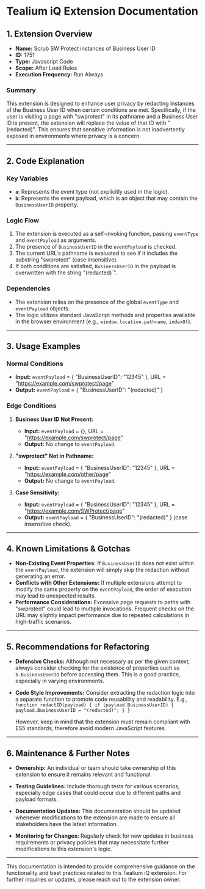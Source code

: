 # Tealium iQ Extension Documentation

## 1. Extension Overview

- **Name:** Scrub SW Protect instances of Business User ID
- **ID:** 1751
- **Type:** Javascript Code
- **Scope:** After Load Rules
- **Execution Frequency:** Run Always

### Summary
This extension is designed to enhance user privacy by redacting instances of the Business User ID when certain conditions are met. Specifically, if the user is visiting a page with "swprotect" in its pathname and a Business User ID is present, the extension will replace the value of that ID with "(redacted)". This ensures that sensitive information is not inadvertently exposed in environments where privacy is a concern.

---

## 2. Code Explanation

### Key Variables
- **`a`**: Represents the event type (not explicitly used in the logic).
- **`b`**: Represents the event payload, which is an object that may contain the `BusinessUserID` property.

### Logic Flow
1. The extension is executed as a self-invoking function, passing `eventType` and `eventPayload` as arguments.
2. The presence of `BusinessUserID` in the `eventPayload` is checked.
3. The current URL's pathname is evaluated to see if it includes the substring "swprotect" (case insensitive).
4. If both conditions are satisfied, `BusinessUserID` in the payload is overwritten with the string "(redacted)`".

### Dependencies
- The extension relies on the presence of the global `eventType` and `eventPayload` objects.
- The logic utilizes standard JavaScript methods and properties available in the browser environment (e.g., `window.location.pathname`, `indexOf`).

---

## 3. Usage Examples

### Normal Conditions
- **Input:** `eventPayload` = { "BusinessUserID": "12345" }, URL = "https://example.com/swprotect/page"
- **Output:** `eventPayload` = { "BusinessUserID": "(redacted)" }

### Edge Conditions
1. **Business User ID Not Present:**
   - **Input:** `eventPayload` = {}, URL = "https://example.com/swprotect/page"
   - **Output:** No change to `eventPayload`.

2. **"swprotect" Not in Pathname:**
   - **Input:** `eventPayload` = { "BusinessUserID": "12345" }, URL = "https://example.com/other/page"
   - **Output:** No change to `eventPayload`.

3. **Case Sensitivity:**
   - **Input:** `eventPayload` = { "BusinessUserID": "12345" }, URL = "https://example.com/SWProtect/page"
   - **Output:** `eventPayload` = { "BusinessUserID": "(redacted)" } (case insensitive check).

---

## 4. Known Limitations & Gotchas

- **Non-Existing Event Properties:** If `BusinessUserID` does not exist within the `eventPayload`, the extension will simply skip the redaction without generating an error.
- **Conflicts with Other Extensions:** If multiple extensions attempt to modify the same property on the `eventPayload`, the order of execution may lead to unexpected results.
- **Performance Considerations:** Excessive page requests to paths with "swprotect" could lead to multiple invocations. Frequent checks on the URL may slightly impact performance due to repeated calculations in high-traffic scenarios.

---

## 5. Recommendations for Refactoring

- **Defensive Checks:** Although not necessary as per the given context, always consider checking for the existence of properties such as `b.BusinessUserID` before accessing them. This is a good practice, especially in varying environments.
- **Code Style Improvements:** Consider extracting the redaction logic into a separate function to promote code reusability and readability. E.g., `function redactID(payload) { if (payload.BusinessUserID) { payload.BusinessUserID = "(redacted)"; } }`
  
  However, keep in mind that the extension must remain compliant with ES5 standards, therefore avoid modern JavaScript features.

---

## 6. Maintenance & Further Notes

- **Ownership:** An individual or team should take ownership of this extension to ensure it remains relevant and functional.
- **Testing Guidelines:** Include thorough tests for various scenarios, especially edge cases that could occur due to different paths and payload formats.
- **Documentation Updates:** This documentation should be updated whenever modifications to the extension are made to ensure all stakeholders have the latest information.
  
- **Monitoring for Changes:** Regularly check for new updates in business requirements or privacy policies that may necessitate further modifications to this extension's logic.

--- 

This documentation is intended to provide comprehensive guidance on the functionality and best practices related to this Tealium iQ extension. For further inquiries or updates, please reach out to the extension owner.